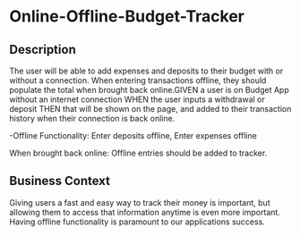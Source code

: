 # Online-Offline-Budget-Tracker

## Description 
The user will be able to add expenses and deposits to their budget with or without a connection. When entering transactions offline, they should populate the total when brought back online.GIVEN a user is on Budget App without an internet connection WHEN the user inputs a withdrawal or deposit THEN that will be shown on the page, and added to their transaction history when their connection is back online.

-Offline Functionality: Enter deposits offline, Enter expenses offline

When brought back online: Offline entries should be added to tracker.

## Business Context
Giving users a fast and easy way to track their money is important, but allowing them to access that information anytime is even more important. Having offline functionality is paramount to our applications success.

